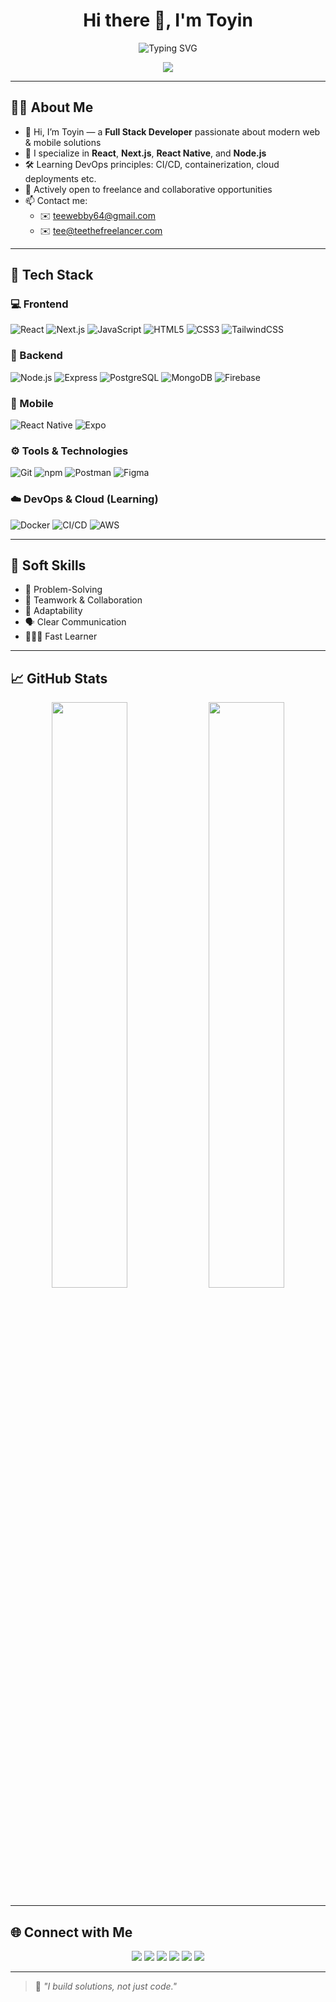 <!-- README.md -->

<h1 align="center">Hi there 👋, I'm Toyin</h1>

<p align="center">
  <img src="https://readme-typing-svg.demolab.com?font=Fira+Code&duration=3000&pause=1000&color=00C4FF&center=true&vCenter=true&width=435&lines=Full+Stack+Web+Developer;React+%2F+Next.js+Specialist;Wordpress+Expert;React+Native+Mobile+Developer;DevOps+Explorer;Open+to+Collaborate+and+Work" alt="Typing SVG" />
</p>

<p align="center">
  <a href="mailto:teewebby64@gmail.com"><img src="https://img.shields.io/badge/Gmail-D14836?style=for-the-badge&logo=gmail&logoColor=white" /></a>
<!--   <a href="mailto:tee@teethefreelancer.com"><img src="https://img.shields.io/badge/Business%20Mail-0078D4?style=for-the-badge&logo=microsoft-outlook&logoColor=white" /></a> -->
</p>

---

## 👨‍💻 About Me

- 👋 Hi, I’m Toyin — a **Full Stack Developer** passionate about modern web & mobile solutions
- 👀 I specialize in **React**, **Next.js**, **React Native**, and **Node.js**
- 🛠️ Learning DevOps principles: CI/CD, containerization, cloud deployments etc.
- 💼 Actively open to freelance and collaborative opportunities
- 📫 Contact me:
  - ✉️ teewebby64@gmail.com
  - ✉️ tee@teethefreelancer.com

---

## 🚀 Tech Stack

### 💻 Frontend  
![React](https://img.shields.io/badge/-React-20232A?style=for-the-badge&logo=react&logoColor=61DAFB)
![Next.js](https://img.shields.io/badge/-Next.js-000000?style=for-the-badge&logo=nextdotjs&logoColor=white)
![JavaScript](https://img.shields.io/badge/-JavaScript-F7DF1E?style=for-the-badge&logo=javascript&logoColor=black)
![HTML5](https://img.shields.io/badge/-HTML5-E34F26?style=for-the-badge&logo=html5&logoColor=white)
![CSS3](https://img.shields.io/badge/-CSS3-1572B6?style=for-the-badge&logo=css3&logoColor=white)
![TailwindCSS](https://img.shields.io/badge/-TailwindCSS-38B2AC?style=for-the-badge&logo=tailwind-css&logoColor=white)

### 🧩 Backend  
![Node.js](https://img.shields.io/badge/-Node.js-339933?style=for-the-badge&logo=node.js&logoColor=white)
![Express](https://img.shields.io/badge/-Express-000000?style=for-the-badge&logo=express&logoColor=white)
![PostgreSQL](https://img.shields.io/badge/-PostgreSQL-4169E1?style=for-the-badge&logo=postgresql&logoColor=white)
![MongoDB](https://img.shields.io/badge/-MongoDB-47A248?style=for-the-badge&logo=mongodb&logoColor=white)
![Firebase](https://img.shields.io/badge/-Firebase-FFCA28?style=for-the-badge&logo=firebase&logoColor=white)

### 📱 Mobile  
![React Native](https://img.shields.io/badge/-React%20Native-20232A?style=for-the-badge&logo=react&logoColor=61DAFB)
![Expo](https://img.shields.io/badge/-Expo-000020?style=for-the-badge&logo=expo&logoColor=white)

### ⚙️ Tools & Technologies  
![Git](https://img.shields.io/badge/-Git-F05032?style=for-the-badge&logo=git&logoColor=white)
![npm](https://img.shields.io/badge/-npm-CB3837?style=for-the-badge&logo=npm&logoColor=white)
![Postman](https://img.shields.io/badge/-Postman-FF6C37?style=for-the-badge&logo=postman&logoColor=white)
![Figma](https://img.shields.io/badge/-Figma-F24E1E?style=for-the-badge&logo=figma&logoColor=white)

### ☁️ DevOps & Cloud (Learning)  
![Docker](https://img.shields.io/badge/-Docker-2496ED?style=for-the-badge&logo=docker&logoColor=white)
![CI/CD](https://img.shields.io/badge/-CI%2FCD-0A0A0A?style=for-the-badge&logo=githubactions&logoColor=white)
![AWS](https://img.shields.io/badge/-AWS-232F3E?style=for-the-badge&logo=amazon-aws&logoColor=orange)

---

## 🧠 Soft Skills

- 🧩 Problem-Solving  
- 🤝 Teamwork & Collaboration  
- 🔄 Adaptability  
- 🗣 Clear Communication  
- 👨🏽‍💻 Fast Learner  

---

## 📈 GitHub Stats

<p align="center">
  <img src="https://github-readme-stats.vercel.app/api?username=Teegreat&show_icons=true&theme=tokyonight" width="49%" />
  <img src="https://github-readme-streak-stats.herokuapp.com/?user=Teegreat&theme=tokyonight" width="49%" />
</p>

---

## 🌐 Connect with Me


<p align="center">
  <a href="mailto:teewebby64@gmail.com"><img src="https://img.shields.io/badge/-teewebby64@gmail.com-c14438?style=flat-square&logo=Gmail&logoColor=white"/></a>
  <a href="mailto:tee@teethefreelancer.com"><img src="https://img.shields.io/badge/-tee@teethefreelancer.com-0078D4?style=flat-square&logo=Microsoft-Outlook&logoColor=white"/></a>
  <a href="https://github.com/Teegreat"><img src="https://img.shields.io/badge/GitHub-Teegreat-181717?style=flat-square&logo=github&logoColor=white" /></a>
  <a href="https://x.com/TeeeGreat"><img src="https://img.shields.io/badge/X-%40TeeeGreat-000000?style=flat-square&logo=twitter&logoColor=white" /></a>
  <a href="https://www.instagram.com/teegabyte/"><img src="https://img.shields.io/badge/Instagram-%40teegabyte-E4405F?style=flat-square&logo=instagram&logoColor=white" /></a>
  <a href="https://teethefreelancer.netlify.app/"><img src="https://img.shields.io/badge/Portfolio-teethefreelancer.netlify.app-14B8A6?style=flat-square&logo=netlify&logoColor=white" /></a>
</p>

---

> 💬 *"I build solutions, not just code."*
